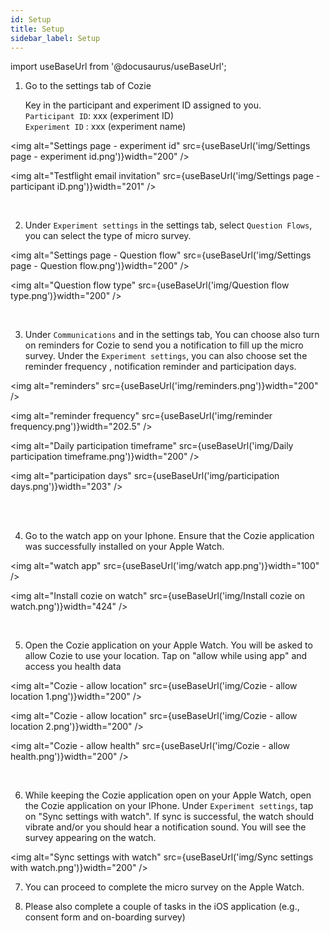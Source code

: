 ```yaml
---
id: Setup
title: Setup
sidebar_label: Setup
---
```


import useBaseUrl from '@docusaurus/useBaseUrl';


1. Go to the settings tab of Cozie  

   Key in the participant and experiment ID assigned to you. <br/>
   `Participant ID`: xxx (experiment ID) <br/> 
   `Experiment ID` : xxx (experiment name) <br/> 

<img alt="Settings page - experiment id" src={useBaseUrl('img/Settings page - experiment id.png')}width="200" />

<img alt="Testflight email invitation" src={useBaseUrl('img/Settings page - participant iD.png')}width="201" /> <br/> 

<br/> 

2. Under `Experiment settings` in the settings tab, select `Question Flows`, you can select the type of micro survey.

<img alt="Settings page - Question flow" src={useBaseUrl('img/Settings page - Question flow.png')}width="200" />

<img alt="Question flow type" src={useBaseUrl('img/Question flow type.png')}width="200" /> <br/> 

<br/> 

3. Under `Communications` and in the settings tab, You can choose also turn on reminders for Cozie to send you a notification to fill up the micro survey. Under the `Experiment settings`, you can also choose set the reminder frequency , notification reminder and participation days. 

<img alt="reminders" src={useBaseUrl('img/reminders.png')}width="200" />

<img alt="reminder frequency" src={useBaseUrl('img/reminder frequency.png')}width="202.5" />

<img alt="Daily participation timeframe" src={useBaseUrl('img/Daily participation timeframe.png')}width="200" />

<img alt="participation days" src={useBaseUrl('img/participation days.png')}width="203" /> 

<br/> <br/>

4. Go to the watch app on your Iphone. Ensure that the Cozie application was successfully installed on your Apple Watch. 

<img alt="watch app" src={useBaseUrl('img/watch app.png')}width="100" /> 

<img alt="Install cozie on watch" src={useBaseUrl('img/Install cozie on watch.png')}width="424" />

<br/> 

5. Open the Cozie application on your Apple Watch. You will be asked to allow Cozie to use your location. Tap on "allow while using app" and access you health data

<img alt="Cozie - allow location" src={useBaseUrl('img/Cozie - allow location 1.png')}width="200" /> 

<img alt="Cozie - allow location" src={useBaseUrl('img/Cozie - allow location 2.png')}width="200" /> 

<img alt="Cozie - allow health" src={useBaseUrl('img/Cozie - allow health.png')}width="200" />

<br/> 

6. While keeping the Cozie application open on your Apple Watch, open the Cozie application on your IPhone. Under `Experiment settings`, tap on "Sync settings with watch". If sync is successful, the watch should vibrate and/or you should hear a notification sound. You will see the survey appearing on the watch. 

<img alt="Sync settings with watch" src={useBaseUrl('img/Sync settings with watch.png')}width="200" />


7. You can proceed to complete the micro survey on the Apple Watch.

8. Please also complete a couple of tasks in the iOS application (e.g., consent form and on-boarding survey)
